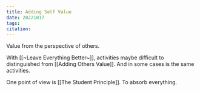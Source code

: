 ```yaml
---
title: Adding Self Value
date: 20221017
tags: 
citation: 
---
```

Value from the perspective of others.

With [[~Leave Everything Better~]], activities maybe difficult to distinguished from [[Adding Others Value]]. And in some cases is the same activities.

One point of view is [[The Student Principle]]. To absorb everything. 

